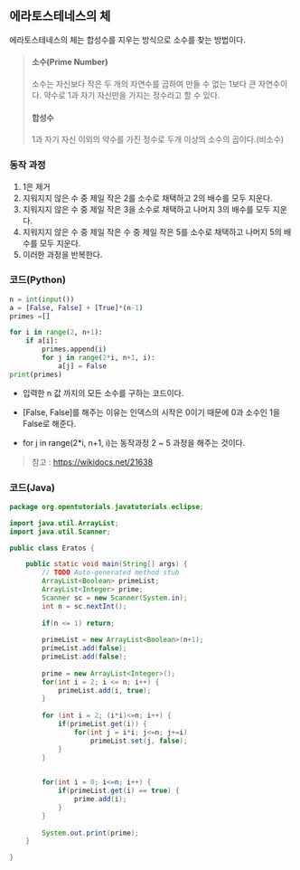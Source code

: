 ## 에라토스테네스의 체

에라토스테네스의 체는 합성수를 지우는 방식으로 소수를 찾는 방법이다.

> #### 소수(Prime Number)
>
> 소수는 자신보다 작은 두 개의 자연수를 곱하여 만들 수 없는 1보다 큰 자연수이다. 약수로 1과 자기 자신만을 가지는 정수라고 할 수 있다.
>
> #### 합성수
>
> 1과 자기 자신 이외의 약수를 가진 정수로 두개 이상의 소수의 곱이다.(비소수)

### 동작 과정

1. 1은 제거
2. 지워지지 않은 수 중 제일 작은 2를 소수로 채택하고 2의 배수를 모두 지운다.
3. 지워지지 않은 수 중 제일 작은 3을 소수로 채택하고 나머지 3의 배수를 모두 지운다.
4. 지워지지 않은 수 중 제일 작은 수 중 제일 작은 5를 소수로 채택하고 나머지 5의 배수를 모두 지운다.
5. 이러한 과정을 반복한다.

### 코드(Python)

```python
n = int(input())
a = [False, False] + [True]*(n-1)
primes =[]

for i in range(2, n+1):
    if a[i]:
        primes.append(i)
        for j in range(2*i, n+1, i):
            a[j] = False
print(primes)
```

- 입력한 n 값 까지의 모든 소수를 구하는 코드이다.
- [False, False]를 해주는 이유는 인덱스의 시작은 0이기 때문에 0과 소수인 1을 False로 해준다.

- for j in range(2*i, n+1, i)는 동작과정 2 ~ 5 과정을 해주는 것이다.

> 참고 :  https://wikidocs.net/21638



### 코드(Java)

```java
package org.opentutorials.javatutorials.eclipse;

import java.util.ArrayList;
import java.util.Scanner;

public class Eratos {

	public static void main(String[] args) {
		// TODO Auto-generated method stub
		ArrayList<Boolean> primeList;
		ArrayList<Integer> prime;
		Scanner sc = new Scanner(System.in);
		int n = sc.nextInt();
		
		if(n <= 1) return;
		
		primeList = new ArrayList<Boolean>(n+1);
		primeList.add(false);
		primeList.add(false);
		
		prime = new ArrayList<Integer>();
		for(int i = 2; i <= n; i++) {
			primeList.add(i, true);
		}
		
		for (int i = 2; (i*i)<=n; i++) {
			if(primeList.get(i)) {
				for(int j = i*i; j<=n; j+=i) 
					primeList.set(j, false);
			}
		}
		

		for(int i = 0; i<=n; i++) {
			if(primeList.get(i) == true) {
				prime.add(i);
			}
		}
		
		System.out.print(prime);
	}

}
```

